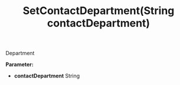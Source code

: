 ﻿---
uid: crmscript_ref_NSAlarmData_SetContactDepartment
title: SetContactDepartment(String contactDepartment)
intellisense: NSAlarmData.SetContactDepartment
keywords: NSAlarmData, GetContactDepartment
so.topic: reference
---

Department

**Parameter:** 
 - **contactDepartment** String

